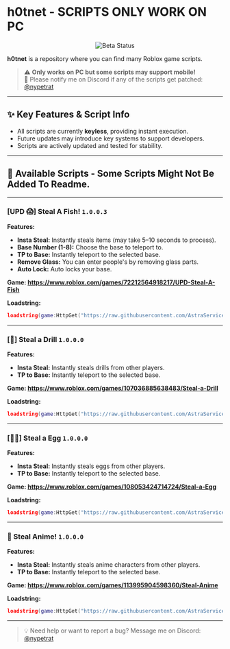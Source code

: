 # h0tnet - SCRIPTS ONLY WORK ON PC

<p align="center">
  <img src="https://img.shields.io/badge/Status-Beta-yellow?style=for-the-badge" alt="Beta Status">
</p>

**h0tnet** is a repository where you can find many Roblox game scripts.  
> ⚠️ **Only works on PC but some scripts may support mobile!**  
> 📣 Please notify me on Discord if any of the scripts get patched: [@nypetrat](https://discord.com/users/nypetrat)

---

## ✨ Key Features & Script Info

- All scripts are currently **keyless**, providing instant execution.
- Future updates may introduce key systems to support developers.
- Scripts are actively updated and tested for stability.

---

## 📜 Available Scripts - Some Scripts Might Not Be Added To Readme.

---

### [UPD 😱] Steal A Fish! `1.0.0.3`

**Features:**
- **Insta Steal:** Instantly steals items (may take 5–10 seconds to process).
- **Base Number (1-8):** Choose the base to teleport to.
- **TP to Base:** Instantly teleport to the selected base.
- **Remove Glass:** You can enter people's by removing glass parts.
- **Auto Lock:** Auto locks your base.

**Game: https://www.roblox.com/games/72212564918217/UPD-Steal-A-Fish**

**Loadstring:**
```lua
loadstring(game:HttpGet("https://raw.githubusercontent.com/AstraServices/h0tnet/refs/heads/main/stealafish.lua"))()
```

---

### [🔴] Steal a Drill `1.0.0.0`

**Features:**
- **Insta Steal:** Instantly steals drills from other players.
- **TP to Base:** Instantly teleport to the selected base.

**Game: https://www.roblox.com/games/107036885638483/Steal-a-Drill**

**Loadstring:**
```lua
loadstring(game:HttpGet("https://raw.githubusercontent.com/AstraServices/h0tnet/refs/heads/main/stealadrill.lua"))()
```

---

### [🐦‍🔥] Steal a Egg `1.0.0.0`

**Features:**
- **Insta Steal:** Instantly steals eggs from other players.
- **TP to Base:** Instantly teleport to the selected base.

**Game: https://www.roblox.com/games/108053424714724/Steal-a-Egg**

**Loadstring:**
```lua
loadstring(game:HttpGet("https://raw.githubusercontent.com/AstraServices/h0tnet/refs/heads/main/stealaegg.lua"))()
```

---

### 🚨 Steal Anime! `1.0.0.0`

**Features:**
- **Insta Steal:** Instantly steals anime characters from other players.
- **TP to Base:** Instantly teleport to the selected base.

**Game: https://www.roblox.com/games/113995904598360/Steal-Anime**

**Loadstring:**
```lua
loadstring(game:HttpGet("https://raw.githubusercontent.com/AstraServices/h0tnet/refs/heads/main/stealanime.lua"))()
```

---

> 💡 Need help or want to report a bug? Message me on Discord: [@nypetrat](https://discord.com/users/nypetrat)
